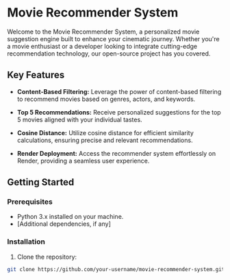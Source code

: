 # Movie Recommender System

Welcome to the Movie Recommender System, a personalized movie suggestion engine built to enhance your cinematic journey. Whether you're a movie enthusiast or a developer looking to integrate cutting-edge recommendation technology, our open-source project has you covered.

## Key Features

- **Content-Based Filtering:** Leverage the power of content-based filtering to recommend movies based on genres, actors, and keywords.

- **Top 5 Recommendations:** Receive personalized suggestions for the top 5 movies aligned with your individual tastes.

- **Cosine Distance:** Utilize cosine distance for efficient similarity calculations, ensuring precise and relevant recommendations.

- **Render Deployment:** Access the recommender system effortlessly on Render, providing a seamless user experience.

## Getting Started

### Prerequisites

- Python 3.x installed on your machine.
- [Additional dependencies, if any]

### Installation

1. Clone the repository:

```bash
git clone https://github.com/your-username/movie-recommender-system.git
